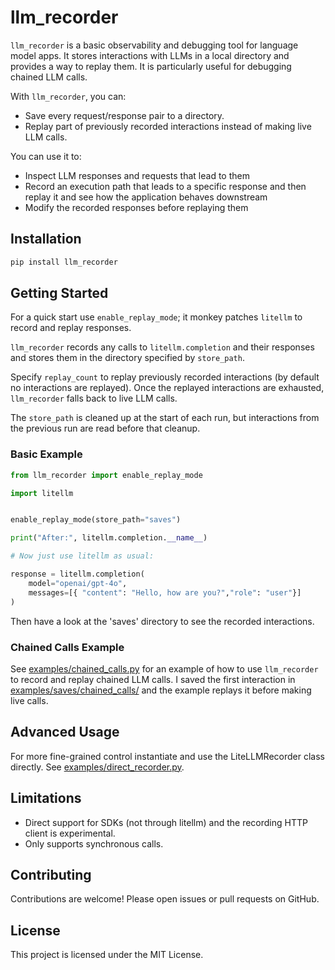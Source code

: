 # llm_recorder

`llm_recorder` is a basic observability and debugging tool for language model apps.
It stores interactions with LLMs in a local directory and provides a way to replay them.
It is particularly useful for debugging chained LLM calls.

With `llm_recorder`, you can:

- Save every request/response pair to a directory.
- Replay part of previously recorded interactions instead of making live LLM calls.

You can use it to:
- Inspect LLM responses and requests that lead to them
- Record an execution path that leads to a specific response and then replay it and see how the application behaves downstream
- Modify the recorded responses before replaying them

## Installation

```bash
pip install llm_recorder
```

## Getting Started

For a quick start use `enable_replay_mode`; it monkey patches `litellm` to record and replay responses.

`llm_recorder` records any calls to `litellm.completion` and their responses and stores them in the directory specified by `store_path`.

Specify `replay_count` to replay previously recorded interactions (by default no interactions are replayed).
Once the replayed interactions are exhausted, `llm_recorder` falls back to live LLM calls.

The `store_path` is cleaned up at the start of each run, but interactions from the previous run are read before that cleanup.


### Basic Example

```python
from llm_recorder import enable_replay_mode

import litellm


enable_replay_mode(store_path="saves")

print("After:", litellm.completion.__name__)

# Now just use litellm as usual:

response = litellm.completion(
    model="openai/gpt-4o",
    messages=[{ "content": "Hello, how are you?","role": "user"}]
)
```
Then have a look at the 'saves' directory to see the recorded interactions.

### Chained Calls Example
See [examples/chained_calls.py](examples/chained_calls.py) for an example of how to use `llm_recorder` to record and replay chained LLM calls.
I saved the first interaction in [examples/saves/chained_calls/](examples/saves/chained_calls/) and the example
replays it before making live calls.

## Advanced Usage

For more fine-grained control instantiate and use the LiteLLMRecorder class directly.
See [examples/direct_recorder.py](examples/direct_recorder.py).

## Limitations

- Direct support for SDKs (not through litellm) and the recording HTTP client is experimental.
- Only supports synchronous calls.

## Contributing

Contributions are welcome! Please open issues or pull requests on GitHub.

## License

This project is licensed under the MIT License.


